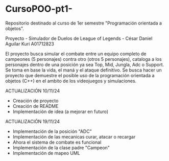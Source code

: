 # CursoPOO-pt1-
Repositorio destinado al curso de 1er semestre "Programación orientada a objetos".

Proyecto - Simulador de Duelos de League of Legends -
César Daniel Aguilar Kuri A01712823

El proyecto busca simular el combate entre un equipo completo de campeones (5 personajes) contra otro (otros 5 personajes), cataloga a los personajes dentro de una posición ya sea Top, Mid, Jungla, Adc o Support. Se toma en base la vida, el maná y el ataque definitivo. Se busca hacer un proyecto que demuestre el posible uso de la programación orientada a objetos (C++) en el ambito de los videojuegos y simulaciones.

ACTUALIZACIÓN 10/11/24
+ Creación de proyecto
+ Creación de README
+ Implementación de idea (a mejorar en futuro)

ACTUALIZACIÓN 19/11/24
+ Implementación de la posición "ADC"
+ Implementación de las mecanicas curar, atacar o recargar
+ Ahora el sistema de combate es funcional
+ Implementación de la clase padre "Campeon"
+ Implementación de mapeo UML
